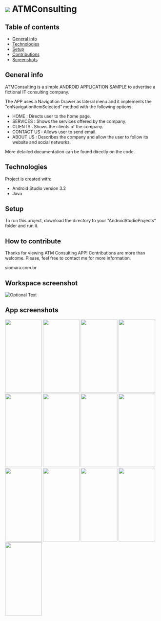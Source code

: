 # <img src="../master/app/src/main/res/drawable/profile.jpg"/>  ATMConsulting

## Table of contents
* [General info](#general-info)
* [Technologies](#technologies)
* [Setup](#setup)
* [Contributions](#contributions)
* [Screenshots](#screenshots)

## General info
ATMConsulting is a simple ANDROID APPLICATION SAMPLE to advertise a fictional IT consulting company.

The APP uses a Navigation Drawer as lateral menu and it implements the "onNavigationItemSelected" method with the following options:

* HOME          : Directs user to the home page.
* SERVICES      : Shows the services offered by the company.
* CLIENTS       : Shows the clients of the company.
* CONTACT US    : Allows user to send email.
* ABOUT US      : Describes the company and allow the user to follow its website and social networks.

More detailed documentation can be found directly on the code.

## Technologies
Project is created with:
* Android Studio version 3.2
* Java

## Setup
To run this project, download the directory to your "AndroidStudioProjects" folder and run it.

## How to contribute
Thanks for viewing ATM Consulting APP! Contributions are more than welcome.
Please, feel free to contact me for more information.

siomara.com.br

## Workspace screenshot
![Optional Text](../master/app/src/main/res/readme-screenshots/atmconsulting_workspace.png)

## App screenshots
<kbd><img src="../master/app/src/main/res/readme-screenshots/atm1_home.png"          width="120" height="240"></kbd> <kbd><img src="../master/app/src/main/res/readme-screenshots/atm2_navigation.png" width="120" height="240"></kbd>
<kbd><img src="../master/app/src/main/res/readme-screenshots/atm3_services.png"      width="120" height="240"></kbd>
<kbd><img src="../master/app/src/main/res/readme-screenshots/atm4_clients.png"       width="120" height="240"></kbd>
<kbd><img src="../master/app/src/main/res/readme-screenshots/atm5_1_contactus.png"   width="120" height="240"></kbd>
<kbd><img src="../master/app/src/main/res/readme-screenshots/atm5_2_presetemail.png" width="120" height="240"></kbd>
<kbd><img src="../master/app/src/main/res/readme-screenshots/atm5_3_presetemail.png" width="120" height="240"></kbd>
<kbd><img src="../master/app/src/main/res/readme-screenshots/atm6_1_aboutus.png"     width="120" height="240"></kbd>
<kbd><img src="../master/app/src/main/res/readme-screenshots/atm6_2_blankemail.png"  width="120" height="240"></kbd>
<kbd><img src="../master/app/src/main/res/readme-screenshots/atm6_3_website.png"     width="120" height="240"></kbd>
<kbd><img src="../master/app/src/main/res/readme-screenshots/atm6_4_facebook.png"    width="120" height="240"></kbd>
<kbd><img src="../master/app/src/main/res/readme-screenshots/atm6_5_instagram.png"   width="120" height="240"></kbd>
<kbd><img src="../master/app/src/main/res/readme-screenshots/atm6_6_github.png"      width="120" height="240"></kbd>

